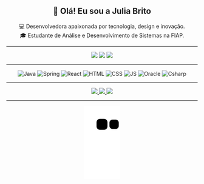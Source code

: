 <h2 align="center">👋 Olá! Eu sou a Julia Brito</h2>

<p align="center">
  💻 Desenvolvedora apaixonada por tecnologia, design e inovação. <br>
  🎓 Estudante de Análise e Desenvolvimento de Sistemas na FIAP.
</p>

---

<div align="center">

  <!-- Stats principais -->
  <img height="180em" src="https://github-readme-stats.vercel.app/api?username=britojulia&show_icons=true&theme=tokyonight&include_all_commits=true&count_private=true"/>
  
  <!-- Linguagens mais usadas -->
  <img height="180em" src="https://github-readme-stats.vercel.app/api/top-langs/?username=britojulia&layout=compact&langs_count=7&theme=tokyonight"/>
  
  <!-- Streak (dias consecutivos de contribuição) -->
  <img height="180em" src="https://streak-stats.demolab.com?user=britojulia&theme=tokyonight&hide_border=false"/>

</div>

---

<div align="center">
  <img align="center" alt="Java" height="40" width="50" src="https://cdn.jsdelivr.net/gh/devicons/devicon/icons/java/java-original.svg">
  <img align="center" alt="Spring" height="40" width="50" src="https://cdn.jsdelivr.net/gh/devicons/devicon/icons/spring/spring-original.svg">
  <img align="center" alt="React" height="40" width="50" src="https://cdn.jsdelivr.net/gh/devicons/devicon/icons/react/react-original.svg">
  <img align="center" alt="HTML" height="40" width="50" src="https://cdn.jsdelivr.net/gh/devicons/devicon/icons/html5/html5-original.svg">
  <img align="center" alt="CSS" height="40" width="50" src="https://cdn.jsdelivr.net/gh/devicons/devicon/icons/css3/css3-original.svg">
  <img align="center" alt="JS" height="40" width="50" src="https://cdn.jsdelivr.net/gh/devicons/devicon/icons/javascript/javascript-original.svg">
  <img align="center" alt="Oracle" height="40" width="50" src="https://cdn.jsdelivr.net/gh/devicons/devicon/icons/oracle/oracle-original.svg">
  <img align="center" alt="Csharp" height="40" width="50" src="https://cdn.jsdelivr.net/gh/devicons/devicon/icons/csharp/csharp-original.svg">
</div>

---

<div align="center"> 
  <a href="https://instagram.com/britojuli.a" target="_blank">
    <img src="https://img.shields.io/badge/-Instagram-%23E4405F?style=for-the-badge&logo=instagram&logoColor=white">
  </a>
  <a href="mailto:juliabri1234@gmail.com" target="_blank">
    <img src="https://img.shields.io/badge/-Gmail-%23333?style=for-the-badge&logo=gmail&logoColor=white">
  </a>
  <a href="https://www.linkedin.com/in/" target="_blank">
    <img src="https://img.shields.io/badge/-LinkedIn-%230077B5?style=for-the-badge&logo=linkedin&logoColor=white">
  </a> 
</div>

---

<div align="center">
  <img src="https://github.com/britojulia/britojulia/blob/output/github-contribution-grid-snake.svg" alt="snake animation"/>
</div>
